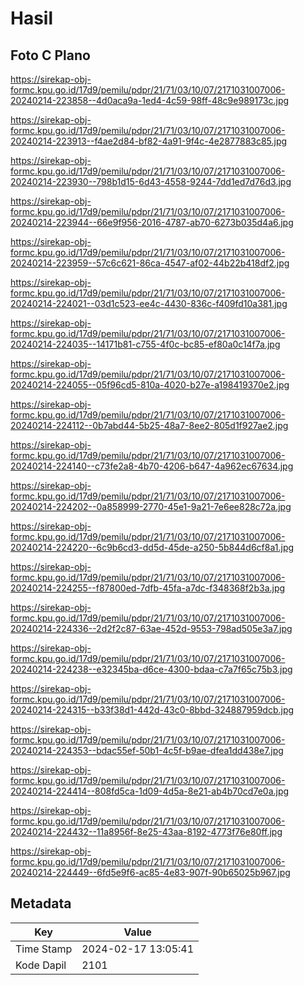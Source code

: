 # Hasil

## Foto C Plano

https://sirekap-obj-formc.kpu.go.id/17d9/pemilu/pdpr/21/71/03/10/07/2171031007006-20240214-223858--4d0aca9a-1ed4-4c59-98ff-48c9e989173c.jpg

https://sirekap-obj-formc.kpu.go.id/17d9/pemilu/pdpr/21/71/03/10/07/2171031007006-20240214-223913--f4ae2d84-bf82-4a91-9f4c-4e2877883c85.jpg

https://sirekap-obj-formc.kpu.go.id/17d9/pemilu/pdpr/21/71/03/10/07/2171031007006-20240214-223930--798b1d15-6d43-4558-9244-7dd1ed7d76d3.jpg

https://sirekap-obj-formc.kpu.go.id/17d9/pemilu/pdpr/21/71/03/10/07/2171031007006-20240214-223944--66e9f956-2016-4787-ab70-6273b035d4a6.jpg

https://sirekap-obj-formc.kpu.go.id/17d9/pemilu/pdpr/21/71/03/10/07/2171031007006-20240214-223959--57c6c621-86ca-4547-af02-44b22b418df2.jpg

https://sirekap-obj-formc.kpu.go.id/17d9/pemilu/pdpr/21/71/03/10/07/2171031007006-20240214-224021--03d1c523-ee4c-4430-836c-f409fd10a381.jpg

https://sirekap-obj-formc.kpu.go.id/17d9/pemilu/pdpr/21/71/03/10/07/2171031007006-20240214-224035--14171b81-c755-4f0c-bc85-ef80a0c14f7a.jpg

https://sirekap-obj-formc.kpu.go.id/17d9/pemilu/pdpr/21/71/03/10/07/2171031007006-20240214-224055--05f96cd5-810a-4020-b27e-a198419370e2.jpg

https://sirekap-obj-formc.kpu.go.id/17d9/pemilu/pdpr/21/71/03/10/07/2171031007006-20240214-224112--0b7abd44-5b25-48a7-8ee2-805d1f927ae2.jpg

https://sirekap-obj-formc.kpu.go.id/17d9/pemilu/pdpr/21/71/03/10/07/2171031007006-20240214-224140--c73fe2a8-4b70-4206-b647-4a962ec67634.jpg

https://sirekap-obj-formc.kpu.go.id/17d9/pemilu/pdpr/21/71/03/10/07/2171031007006-20240214-224202--0a858999-2770-45e1-9a21-7e6ee828c72a.jpg

https://sirekap-obj-formc.kpu.go.id/17d9/pemilu/pdpr/21/71/03/10/07/2171031007006-20240214-224220--6c9b6cd3-dd5d-45de-a250-5b844d6cf8a1.jpg

https://sirekap-obj-formc.kpu.go.id/17d9/pemilu/pdpr/21/71/03/10/07/2171031007006-20240214-224255--f87800ed-7dfb-45fa-a7dc-f348368f2b3a.jpg

https://sirekap-obj-formc.kpu.go.id/17d9/pemilu/pdpr/21/71/03/10/07/2171031007006-20240214-224336--2d2f2c87-63ae-452d-9553-798ad505e3a7.jpg

https://sirekap-obj-formc.kpu.go.id/17d9/pemilu/pdpr/21/71/03/10/07/2171031007006-20240214-224238--e32345ba-d6ce-4300-bdaa-c7a7f65c75b3.jpg

https://sirekap-obj-formc.kpu.go.id/17d9/pemilu/pdpr/21/71/03/10/07/2171031007006-20240214-224315--b33f38d1-442d-43c0-8bbd-324887959dcb.jpg

https://sirekap-obj-formc.kpu.go.id/17d9/pemilu/pdpr/21/71/03/10/07/2171031007006-20240214-224353--bdac55ef-50b1-4c5f-b9ae-dfea1dd438e7.jpg

https://sirekap-obj-formc.kpu.go.id/17d9/pemilu/pdpr/21/71/03/10/07/2171031007006-20240214-224414--808fd5ca-1d09-4d5a-8e21-ab4b70cd7e0a.jpg

https://sirekap-obj-formc.kpu.go.id/17d9/pemilu/pdpr/21/71/03/10/07/2171031007006-20240214-224432--11a8956f-8e25-43aa-8192-4773f76e80ff.jpg

https://sirekap-obj-formc.kpu.go.id/17d9/pemilu/pdpr/21/71/03/10/07/2171031007006-20240214-224449--6fd5e9f6-ac85-4e83-907f-90b65025b967.jpg


## Metadata

| Key        | Value               |
| ---------- | ------------------- |
| Time Stamp | 2024-02-17 13:05:41 |
| Kode Dapil | 2101                |



